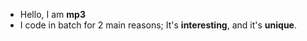 - Hello, I am **mp3**
- I code in batch for 2 main reasons; It's **interesting**, and it's **unique**.
